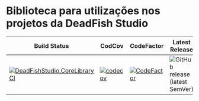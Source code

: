 # Biblioteca para utilizações nos projetos da DeadFish Studio

Build Status|CodCov|CodeFactor|Latest Release|
------------|------|----------|--------------|
[![DeadFishStudio.CoreLibraryCI](https://github.com/luca16s/DeadFishStudio.CoreLibrary/actions/workflows/build.yml/badge.svg)](https://github.com/luca16s/DeadFishStudio.CoreLibrary/actions/workflows/build.yml)|[![codecov](https://codecov.io/gh/luca16s/DeadFishStudio.CoreLibrary/branch/main/graph/badge.svg?token=SngSHcv2wt)](https://codecov.io/gh/luca16s/DeadFishStudio.CoreLibrary)|[![CodeFactor](https://www.codefactor.io/repository/github/luca16s/deadfishstudio.corelibrary/badge)](https://www.codefactor.io/repository/github/luca16s/deadfishstudio.corelibrary)|![GitHub release (latest SemVer)](https://img.shields.io/github/v/release/luca16s/DeadFishStudio.CoreLibrary)
